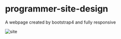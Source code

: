 # programmer-site-design

A webpage created by bootstrap4 and fully responsive
<br />

![site](https://user-images.githubusercontent.com/64223524/165922499-330a7435-6324-417b-ad10-6b1aec9c3f66.png)

